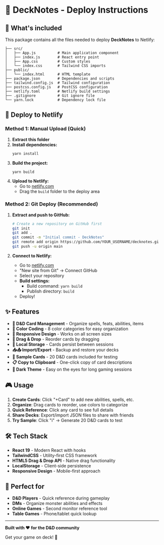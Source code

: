 # 🎲 DeckNotes - Deploy Instructions

## 📁 What's included

This package contains all the files needed to deploy **DeckNotes** to Netlify:

```
├── src/
│   ├── App.js          # Main application component
│   ├── index.js        # React entry point
│   ├── App.css         # Custom styles
│   └── index.css       # Tailwind CSS imports
├── public/
│   └── index.html      # HTML template
├── package.json        # Dependencies and scripts
├── tailwind.config.js  # Tailwind configuration
├── postcss.config.js   # PostCSS configuration
├── netlify.toml        # Netlify build settings
├── .gitignore          # Git ignore file
└── yarn.lock           # Dependency lock file
```

## 🚀 Deploy to Netlify

### Method 1: Manual Upload (Quick)

1. **Extract this folder**
2. **Install dependencies:**
   ```bash
   yarn install
   ```
3. **Build the project:**
   ```bash
   yarn build
   ```
4. **Upload to Netlify:**
   - Go to [netlify.com](https://netlify.com)
   - Drag the `build` folder to the deploy area

### Method 2: Git Deploy (Recommended)

1. **Extract and push to GitHub:**
   ```bash
   # Create a new repository on GitHub first
   git init
   git add .
   git commit -m "Initial commit - DeckNotes"
   git remote add origin https://github.com/YOUR_USERNAME/decknotes.git
   git push -u origin main
   ```

2. **Connect to Netlify:**
   - Go to [netlify.com](https://netlify.com)
   - "New site from Git" → Connect GitHub
   - Select your repository
   - **Build settings:**
     - Build command: `yarn build`
     - Publish directory: `build`
   - Deploy!

## ✨ Features

- **🎯 D&D Card Management** - Organize spells, feats, abilities, items
- **🎨 Color Coding** - 8 color categories for easy organization
- **📱 Responsive Design** - Works on all screen sizes
- **🔄 Drag & Drop** - Reorder cards by dragging
- **💾 Local Storage** - Cards persist between sessions
- **📥📤 Import/Export** - Backup and restore your decks
- **🎲 Sample Cards** - 20 D&D cards included for testing
- **📋 Copy to Clipboard** - One-click copy of card descriptions
- **🌙 Dark Theme** - Easy on the eyes for long gaming sessions

## 🎮 Usage

1. **Create Cards**: Click "+Card" to add new abilities, spells, etc.
2. **Organize**: Drag cards to reorder, use colors to categorize
3. **Quick Reference**: Click any card to see full details
4. **Share Decks**: Export/import JSON files to share with friends
5. **Try Sample**: Click "i" → Generate 20 D&D cards to test

## 🛠️ Tech Stack

- **React 19** - Modern React with hooks
- **TailwindCSS** - Utility-first CSS framework
- **HTML5 Drag & Drop API** - Native drag functionality
- **LocalStorage** - Client-side persistence
- **Responsive Design** - Mobile-first approach

## 🎯 Perfect for

- **D&D Players** - Quick reference during gameplay
- **DMs** - Organize monster abilities and effects
- **Online Games** - Second monitor reference tool
- **Table Games** - Phone/tablet quick lookup

---

**Built with ❤️ for the D&D community**

Get your game on deck! 🎲